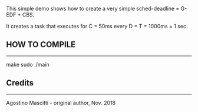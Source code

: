 This simple demo shows how to create a very simple sched-deadline = G-EDF + CBS.

It creates a task that executes for C = 50ms every D = T = 1000ms = 1 sec.

## HOW TO COMPILE
----------------------------------------------

  make
  sudo ./main


## Credits
-----------------------------------------------
Agostino Mascitti - original author, Nov. 2018
